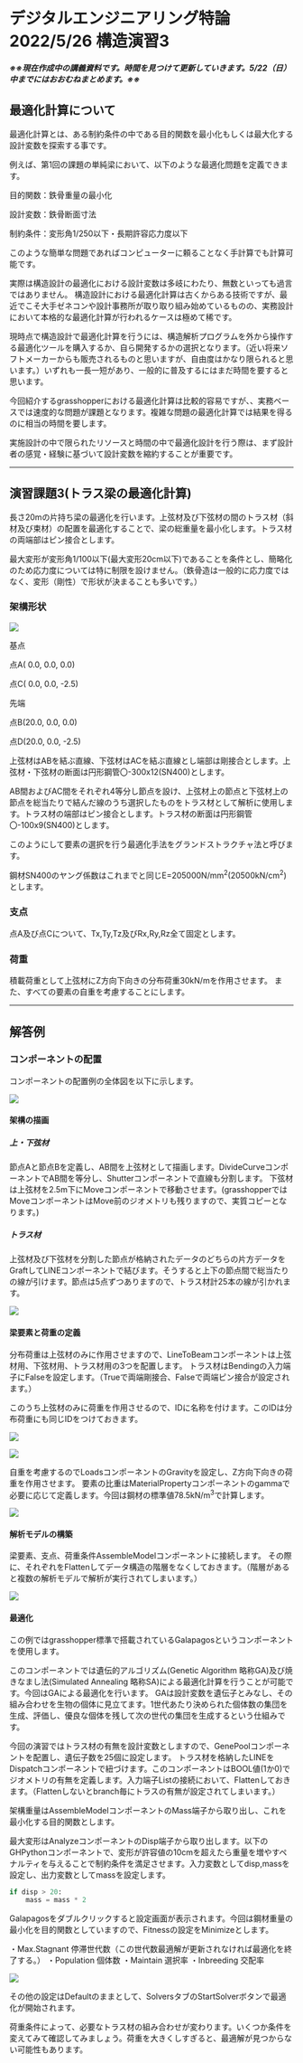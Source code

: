 # デジタルエンジニアリング特論2022/5/26 構造演習3

 ***※※現在作成中の講義資料です。時間を見つけて更新していきます。5/22（日）中までにはおおむねまとめます。※※***

## 最適化計算について

最適化計算とは、ある制約条件の中である目的関数を最小化もしくは最大化する設計変数を探索する事です。

例えば、第1回の課題の単純梁において、以下のような最適化問題を定義できます。

目的関数：鉄骨重量の最小化

設計変数：鉄骨断面寸法

制約条件：変形角1/250以下・長期許容応力度以下

このような簡単な問題であればコンピューターに頼ることなく手計算でも計算可能です。

実際は構造設計の最適化における設計変数は多岐にわたり、無数といっても過言ではありません。
構造設計における最適化計算は古くからある技術ですが、最近でこそ大手ゼネコンや設計事務所が取り取り組み始めているものの、実務設計において本格的な最適化計算が行われるケースは極めて稀です。

現時点で構造設計で最適化計算を行うには、構造解析プログラムを外から操作する最適化ツールを購入するか、自ら開発するかの選択となります。（近い将来ソフトメーカーからも販売されるものと思いますが、自由度はかなり限られると思います。）いずれも一長一短があり、一般的に普及するにはまだ時間を要すると思います。

今回紹介するgrasshopperにおける最適化計算は比較的容易ですが、、実務ベースでは速度的な問題が課題となります。複雑な問題の最適化計算では結果を得るのに相当の時間を要します。

実施設計の中で限られたリソースと時間の中で最適化設計を行う際は、まず設計者の感覚・経験に基づいて設計変数を縮約することが重要です。

<!-- 構造設計における最適化計算には様々の種類が考えられます。
例えば、部材寸法の最適化、部材配置の最適化、架構形状の最適化などが想像がつきます。-->

---
## 演習課題3(トラス梁の最適化計算)

長さ20mの片持ち梁の最適化を行います。上弦材及び下弦材の間のトラス材（斜材及び束材）の配置を最適化することで、梁の総重量を最小化します。トラス材の両端部はピン接合とします。

最大変形が変形角1/100以下(最大変形20cm以下)であることを条件とし、簡略化のため応力度については特に制限を設けません。（鉄骨造は一般的に応力度ではなく、変形（剛性）で形状が決まることも多いです。）

### 架構形状

![](img/2022-05-20-15-30-10.png)

基点

点A( 0.0, 0.0, 0.0)

点C( 0.0, 0.0, -2.5)

先端

点B(20.0, 0.0, 0.0)

点D(20.0, 0.0, -2.5)

上弦材はABを結ぶ直線、下弦材はACを結ぶ直線とし端部は剛接合とします。上弦材・下弦材の断面は円形鋼管〇-300x12(SN400)とします。

AB間およびAC間をそれぞれ4等分し節点を設け、上弦材上の節点と下弦材上の節点を総当たりで結んだ線のうち選択したものをトラス材として解析に使用します。トラス材の端部はピン接合とします。トラス材の断面は円形鋼管〇-100x9(SN400)とします。

このようにして要素の選択を行う最適化手法をグランドストラクチャ法と呼びます。

鋼材SN400のヤング係数はこれまでと同じE=205000N/mm<sup>2</sup>(20500kN/cm<sup>2</sup>)とします。

### 支点

点A及び点Cについて、Tx,Ty,Tz及びRx,Ry,Rz全て固定とします。

### 荷重

積載荷重として上弦材にZ方向下向きの分布荷重30kN/mを作用させます。
また、すべての要素の自重を考慮することにします。

---

## 解答例

### コンポーネントの配置

コンポーネントの配置例の全体図を以下に示します。

![](img/2022-05-20-16-09-17.png)

#### 架構の描画

##### 上・下弦材
節点Aと節点Bを定義し、AB間を上弦材として描画します。DivideCurveコンポーネントでAB間を等分し、Shutterコンポーネントで直線も分割します。
下弦材は上弦材を2.5m下にMoveコンポーネントで移動させます。(grasshopperではMoveコンポーネントはMove前のジオメトリも残りますので、実質コピーとなります。)

##### トラス材
上弦材及び下弦材を分割した節点が格納されたデータのどちらの片方データをGraftしてLINEコンポーネントで結びます。そうすると上下の節点間で総当たりの線が引けます。節点は5点ずつありますので、トラス材計25本の線が引かれます。

![](2022-05-20-15-41-16.png)


#### 梁要素と荷重の定義

分布荷重は上弦材のみに作用させますので、LineToBeamコンポーネントは上弦材用、下弦材用、トラス材用の3つを配置します。
トラス材はBendingの入力端子にFalseを設定します。（Trueで両端剛接合、Falseで両端ピン接合が設定されます。）

このうち上弦材のみに荷重を作用させるので、IDに名称を付けます。このIDは分布荷重にも同じIDをつけておきます。

![](img/2022-05-19-21-20-49.png)

![](img/2022-05-20-14-53-17.png)

自重を考慮するのでLoadsコンポーネントのGravityを設定し、Z方向下向きの荷重を作用させます。
要素の比重はMaterialPropertyコンポーネントのgammaで必要に応じて定義します。今回は鋼材の標準値78.5kN/m<sup>3</sup>で計算します。


![](img/2022-05-19-21-21-45.png)

#### 解析モデルの構築

梁要素、支点、荷重条件AssembleModelコンポーネントに接続します。
その際に、それぞれをFlattenしてデータ構造の階層をなくしておきます。（階層があると複数の解析モデルで解析が実行されてしまいます。）

![](img/2022-05-20-14-16-12.png)

#### 最適化

この例ではgrasshopper標準で搭載されているGalapagosというコンポーネントを使用します。

このコンポーネントでは遺伝的アルゴリズム(Genetic Algorithm 略称GA)及び焼きなまし法(Simulated Annealing 略称SA)による最適化計算を行うことが可能です。今回はGAによる最適化を行います。
GAは設計変数を遺伝子とみなし、その組み合わせを生物の個体に見立てます。1世代あたり決められた個体数の集団を生成、評価し、優良な個体を残して次の世代の集団を生成するという仕組みです。

今回の演習ではトラス材の有無を設計変数としますので、GenePoolコンポーネントを配置し、遺伝子数を25個に設定します。
トラス材を格納したLINEをDispatchコンポーネントで紐づけます。このコンポーネントはBOOL値(1か0)でジオメトリの有無を定義します。入力端子Listの接続において、Flattenしておきます。（Flattenしないとbranch毎にトラスの有無が設定されてしまいます。）

架構重量はAssembleModelコンポーネントのMass端子から取り出し、これを最小化する目的関数とします。

最大変形はAnalyzeコンポーネントのDisp端子から取り出します。以下のGHPythonコンポーネントで、変形が許容値の10cmを超えたら重量を増やすペナルティを与えることで制約条件を満足させます。入力変数としてdisp,massを設定し、出力変数としてmassを設定します。

```python
if disp > 20:
    mass = mass * 2
```

Galapagosをダブルクリックすると設定画面が表示されます。今回は鋼材重量の最小化を目的関数としていますので、Fitnessの設定をMinimizeとします。

・Max.Stagnant 停滞世代数（この世代数最適解が更新されなければ最適化を終了する。）
・Population 個体数
・Maintain 選択率
・Inbreeding 交配率

![](img/2022-05-20-10-04-46.png)

その他の設定はDefaultのままとして、SolversタブのStartSolverボタンで最適化が開始されます。

荷重条件によって、必要なトラス材の組み合わせが変わります。いくつか条件を変えてみて確認してみましょう。荷重を大きくしすぎると、最適解が見つからない可能性もあります。
